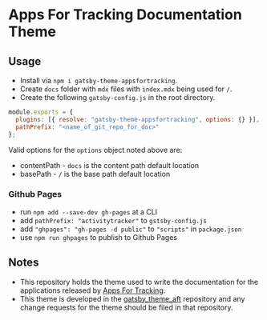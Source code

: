 # Apps For Tracking Documentation Theme

## Usage

- Install via `npm i gatsby-theme-appsfortracking`.
- Create `docs` folder with `mdx` files with `index.mdx` being used for `/`.
- Create the following `gatsby-config.js` in the root directory.

```js
module.exports = {
  plugins: [{ resolve: "gatsby-theme-appsfortracking", options: {} }],
  pathPrefix: "<name_of_git_repo_for_doc>"
};
```

Valid options for the `options` object noted above are:

- contentPath - `docs` is the content path default location
- basePath - `/` is the base path default location

### Github Pages

- run `npm add --save-dev gh-pages` at a CLI
- add `pathPrefix: "activitytracker"` to `gstsby-config.js`
- add `"ghpages": "gh-pages -d public"` to `"scripts"` in `package.json`
- use `npm run ghpages` to publish to Github Pages

## Notes

- This repository holds the theme used to write the documentation for the
  applications released by
  [Apps For Tracking](https://appsfortracking.com).
- This theme is developed in the
  [gatsby_theme_aft](https://github.com/appsfortracking/gatsby_theme_aft)
  repository and any change requests for the theme should be filed in that
  repository.
